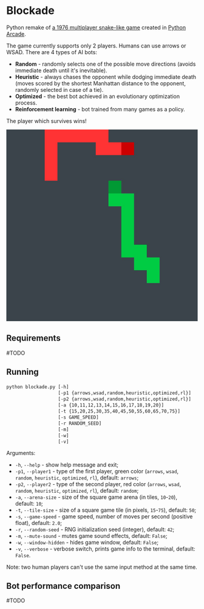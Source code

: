 # Blockade
Python remake of [a 1976 multiplayer snake-like game](https://en.wikipedia.org/wiki/Blockade_(video_game)) created in [Python Arcade](https://api.arcade.academy/en/latest/).

The game currently supports only 2 players. Humans can use arrows or WSAD. There are 4 types of AI bots:
- **Random** - randomly selects one of the possible move directions (avoids immediate death until it's inevitable).
- **Heuristic** - always chases the opponent while dodging immediate death (moves scored by the shortest Manhattan distance to the opponent, randomly selected in case of a tie).
- **Optimized** - the best bot achieved in an evolutionary optimization process.
- **Reinforcement learning** - bot trained from many games as a policy.

The player which survives wins!

![Blockade screenshot](https://github.com/adam-handke/blockade/blob/main/screenshot.jpg?raw=true)

## Requirements

#TODO

## Running

```
python blockade.py [-h] 
                   [-p1 {arrows,wsad,random,heuristic,optimized,rl}]
                   [-p2 {arrows,wsad,random,heuristic,optimized,rl}]
                   [-a {10,11,12,13,14,15,16,17,18,19,20}]
                   [-t {15,20,25,30,35,40,45,50,55,60,65,70,75}]
                   [-s GAME_SPEED]
                   [-r RANDOM_SEED]
                   [-m]
                   [-w]
                   [-v]
```

Arguments:
  - `-h`, `--help` - show help message and exit;
  - `-p1`, `--player1` - type of the first player, green color (`arrows`, `wsad`, `random`, `heuristic`, `optimized`, `rl`), default: `arrows`;
  - `-p2`, `--player2` - type of the second player, red color (`arrows`, `wsad`, `random`, `heuristic`, `optimized`, `rl`), default: `random`;
  - `-a`, `--arena-size` - size of the square game arena (in tiles, `10`-`20`), default: `10`;
  - `-t`, `--tile-size` - size of a square game tile (in pixels, `15`-`75`), default: `50`;
  - `-s`, `--game-speed` - game speed, number of moves per second (positive float), default: `2.0`;
  - `-r`, `--random-seed` - RNG initialization seed (integer), default: `42`;
  - `-m`, `--mute-sound` - mutes game sound effects, default: `False`;
  - `-w`, `--window-hidden` - hides game window, default: `False`;
  - `-v`, `--verbose` - verbose switch, prints game info to the terminal, default: `False`.

Note: two human players can't use the same input method at the same time.

## Bot performance comparison

#TODO
